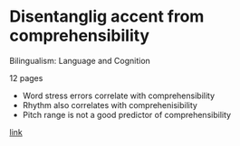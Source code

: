 # Disentanglig accent from comprehensibility
Bilingualism: Language and Cognition

12 pages
* Word stress errors correlate with comprehensibility
* Rhythm also correlates with comprehenisibility
* Pitch range is not a good predictor of comprehensibility

[link](http://journals.cambridge.org/abstract_S1366728912000168)
